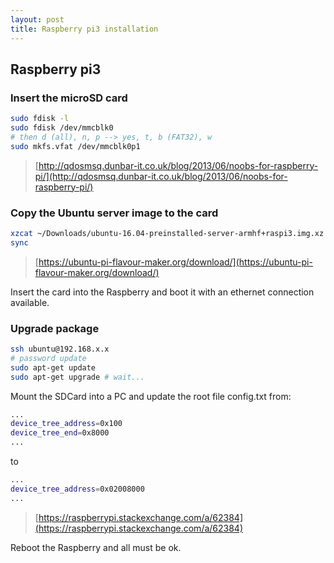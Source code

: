 ```yaml
---
layout: post
title: Raspberry pi3 installation
---
```


## Raspberry pi3

### Insert the microSD card

```bash
sudo fdisk -l
sudo fdisk /dev/mmcblk0
# then d (all), n, p --> yes, t, b (FAT32), w
sudo mkfs.vfat /dev/mmcblk0p1
```

> [http://qdosmsq.dunbar-it.co.uk/blog/2013/06/noobs-for-raspberry-pi/](http://qdosmsq.dunbar-it.co.uk/blog/2013/06/noobs-for-raspberry-pi/)

### Copy the Ubuntu server image to the card

```bash
xzcat ~/Downloads/ubuntu-16.04-preinstalled-server-armhf+raspi3.img.xz | sudo dd of=/dev/mmcblk0 bs=4M
sync
```

> [https://ubuntu-pi-flavour-maker.org/download/](https://ubuntu-pi-flavour-maker.org/download/)

Insert the card into the Raspberry and boot it with an ethernet connection available.

### Upgrade package

```bash
ssh ubuntu@192.168.x.x
# password update
sudo apt-get update
sudo apt-get upgrade # wait...
```

Mount the SDCard into  a PC and update the root file config.txt from:

```bash
...
device_tree_address=0x100
device_tree_end=0x8000
...
```

to 

```bash
...
device_tree_address=0x02008000
...
```

> [https://raspberrypi.stackexchange.com/a/62384](https://raspberrypi.stackexchange.com/a/62384)

Reboot the Raspberry and all must be ok.
